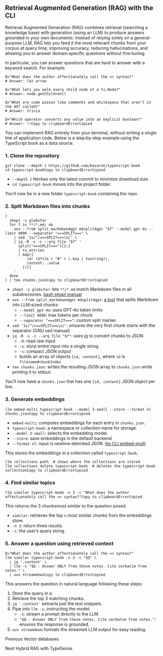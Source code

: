 ## Retrieval Augmented Generation (RAG) with the CLI

Retrieval Augmented Generation (RAG) combines retrieval (searching a knowledge
base) with generation (using an LLM) to produce answers grounded in your own
documents. Instead of relying solely on a general-purpose LLM, RAG lets you
feed it the most relevant chunks from your corpus at query time, improving
accuracy, reducing hallucinations, and allowing you to answer domain‑specific
questions without fine‑tuning.

In particular, you can answer questions that are hard to answer with a keyword
search. For example:

    
    
    Q="What does the author affectionately call the => syntax?"
    # Answer: fat arrow
    
    Q="What lets you walk every child node of a ts.Node?"
    # Answer: node.getChildren()
    
    Q="What are code pieces like comments and whitespace that aren’t in the AST called?"
    # Answer: trivia
    
    Q="Which operator converts any value into an explicit boolean?"
    # Answer: !!Copy to clipboardErrorCopied

You can implement RAG entirely from your terminal, without writing a single
line of application code. Below is a step‑by‑step example using the TypeScript
book as a data source.

### 1\. Clone the repository

    
    
    git clone --depth 1 https://github.com/basarat/typescript-book
    cd typescript-bookCopy to clipboardErrorCopied

  * `--depth 1` fetches only the latest commit to minimize download size.
  * `cd typescript-book` moves into the project folder.

You’ll now be in a new folder `typescript-book` containing the repo.

### 2\. Split Markdown files into chunks

    
    
    (
      shopt -s globstar
      for f in **/*.md; do
        uvx --from split_markdown4gpt mdsplit4gpt "$f" --model gpt-4o --limit 4096 --separator "===SPLIT===" \
        | sed '1s/^/===SPLIT===\n/' \
        | jq -R -s -c --arg file "$f" '
          split("===SPLIT===")[1:]
          | to_entries
          | map({
              id: ($file + "#" + (.key | tostring)),
              content: .value
            })[]
        '
      done
    ) | tee chunks.jsonCopy to clipboardErrorCopied

  * `shopt -s globstar`: lets `**/*.md` match Markdown files in all subdirectories. [bash shopt manual](https://www.gnu.org/software/bash/manual/html_node/The-Shopt-Builtin.html)
  * `uvx --from split_markdown4gpt mdsplit4gpt`: [a tool](https://github.com/twardoch/split-markdown4gpt) that splits Markdown into LLM‑sized chunks:
    * `--model gpt-4o`: uses GPT‑4o token limits
    * `--limit 4096`: max tokens per chunk
    * `--separator "===SPLIT==="`: custom split marker
  * `sed '1s/^/===SPLIT===\n/'`: ensures the very first chunk starts with the separator (GNU sed manual)
  * `jq -R -s -c --arg file "$f"`: uses [jq](https://stedolan.github.io/jq/manual/) to convert chunks to JSON
    * `-R`: read raw input
    * `-s`: slurp entire input into a single string
    * `-c`: compact JSON output
    * builds an array of objects `{id, content}`, where `id` is `filename#chunkIndex`
  * `tee chunks.json`: writes the resulting JSON array to `chunks.json` while printing it to stdout.

You’ll now have a `chunks.json` that has one `{id, content}` JSON object per
line.

### 3\. Generate embeddings

    
    
    llm embed-multi typescript-book --model 3-small --store --format nl chunks.jsonCopy to clipboardErrorCopied

  * `embed-multi`: computes embeddings for each entry in `chunks.json`.
  * `typescript-book`: a namespace or collection name for storage.
  * `--model 3-small`: selects the embedding model.
  * `--store`: save embeddings in the default backend.
  * `--format nl`: input is newline‑delimited JSON. [llm CLI embed-multi](https://github.com/kerenter/llm#embed-multi)

This stores the embeddings in a collection called `typescript-book`.

    
    
    llm collections path  # shows where the collections are stored
    llm collections delete typescript-book  # deletes the typescript-book collectionCopy to clipboardErrorCopied

### 4\. Find similar topics

    
    
    llm similar typescript-book -n 3 -c "What does the author affectionately call the => syntax?"Copy to clipboardErrorCopied

This returns the 3 chunksmost similar to the question posed.

  * `similar`: retrieves the top `n` most similar chunks from the embeddings store.
  * `-n 3`: return three results.
  * `-c`: the user’s query string.

### 5\. Answer a question using retrieved context

    
    
    Q="What does the author affectionately call the => syntax?"
    llm similar typescript-book -n 3 -c "$Q" \
      | jq '.content' \
      | llm -s "$Q - Answer ONLY from these notes. Cite verbatim from notes." \
      | uvx streamdownCopy to clipboardErrorCopied

This answers the question in natural language following these steps:

  1. Store the query in `Q`.
  2. Retrieve the top 3 matching chunks.
  3. `jq '.content'` extracts just the text snippets.
  4. Pipe into `llm -s`, instructing the model:
     * `-s`: stream a prompt directly to the LLM.
     * `"$Q - Answer ONLY from these notes. Cite verbatim from notes."`: ensures the response is grounded.
  5. `uvx streamdown` formats the streamed LLM output for easy reading.

Previous Vector databases

Next Hybrid RAG with TypeSense

